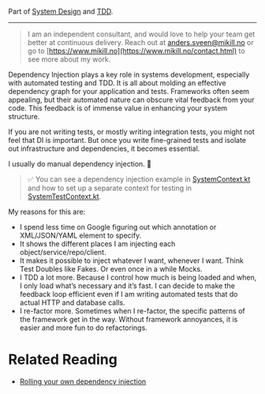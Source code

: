 Part of [System Design](system-design.md) and [TDD](tdd.md).

---

> I am an independent consultant, and would love to help your team get better at continuous delivery. Reach out at [anders.sveen@mikill.no](mailto:anders.sveen@mikill.no) or go to [https://www.mikill.no](https://www.mikill.no/contact.html) to see more about my work.


Dependency Injection plays a key role in systems development, especially with automated testing and TDD.
It is all about molding an effective dependency graph for your application and tests.
Frameworks often seem appealing, but their automated nature can obscure vital feedback from your code.
This feedback is of immense value in enhancing your system structure.

If you are not writing tests, or mostly writing integration tests, you might not feel that DI is important.
But once you write fine-grained tests and isolate out infrastructure and dependencies, it becomes essential.

I usually do manual dependency injection. 🚀

> ✅ You can see a dependency injection example in [SystemContext.kt](../src/main/kotlin/system/SystemContext.kt)
and how to set up a separate context for testing in [SystemTestContext.kt](../src/test/kotlin/system/SystemTestContext.kt).


My reasons for this are:
- I spend less time on Google figuring out which annotation or XML/JSON/YAML element to specify.
- It shows the different places I am injecting each object/service/repo/client.
- It makes it possible to inject whatever I want, whenever I want. Think Test Doubles like Fakes. Or even once in a while Mocks.
- I TDD a lot more. Because I control how much is being loaded and when, I only load what’s necessary and it’s fast. I can decide to make the feedback loop efficient even if I am writing automated tests that do actual HTTP and database calls.
- I re-factor more. Sometimes when I re-factor, the specific patterns of the framework get in the way. Without framework annoyances, it is easier and more fun to do refactorings.

# Related Reading
- [Rolling your own dependency injection](https://anderssv.medium.com/rolling-your-own-dependency-injection-7045f8b64403)
